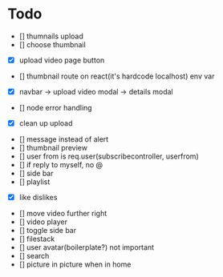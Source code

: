 # Todo

- [] thumnails upload
- [] choose thumbnail
- [x] upload video page button
- [] thumbnail route on react(it's hardcode localhost) env var
- [x] navbar -> upload video modal -> details modal
- [] node error handling
- [x] clean up upload
- [] message instead of alert
- [] thumbnail preview
- [] user from is req.user(subscribecontroller, userfrom)
- [] if reply to myself, no @
- [] side bar
- [] playlist
- [x] like dislikes
- [] move video further right
- [] video player
- [] toggle side bar
- [] filestack
- [] user avatar(boilerplate?) not important
- [] search
- [] picture in picture when in home